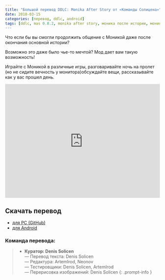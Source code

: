 ```yaml
---
title: "Большой перевод DDLC: Monika After Story от «Команды Солицена»"
date: 2018-03-15
categories: [перевод, ddlc, android]
tags: [ddlc, mas 0.8.2, monika after story, моника после истории, моника, ren'py]
---
```

Что если бы вы смогли продолжить общение с Моникой даже после окончания основной истории?

Возможно это даже было чье-то мечтой?
Мод дает вам такую возможность!
 
 Играйте с Моникой в различные игры, разговаривайте ночь на пролет (но не сидите вечность у монитора)обсуждайте вещи, рассказывайте как у вас прошел день.

<iframe width="100%" height="371px" src="https://www.youtube.com/embed/a14JvQe2nak?start=0&loop=1&rel=0&" frameborder="0" allow="accelerometer; encrypted-media; gyroscope; picture-in-picture" allowfullscreen rel=0 class="video"></iframe>

## Скачать перевод
* [для PC (GitHub)](https://github.com/DenisSolicen/MAS-Russifier)
* [для Android](https://drive.google.com/file/d/1tzNWBx3zy44y9-N4gV4eaYiLP1E8Nxiv/view?usp=sharing)

### Команда перевода:
> * **Куратор: Denis Solicen** 
<br> — Перевод текста: Denis Solicen
<br> — Редактура: ArtemIrod, Neonov
<br> — Тестировщики: Denis Solicen, ArtemIrod
<br> — Перерисовка изображений: Denis Solicen
{: .prompt-info }